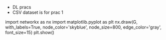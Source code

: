 - DL pracs
- CSV dataset is for prac 1

import networkx as nx
import matplotlib.pyplot as plt
nx.draw(G, with_labels=True, node_color='skyblue', node_size=800, edge_color='gray', font_size=15)
plt.show()
